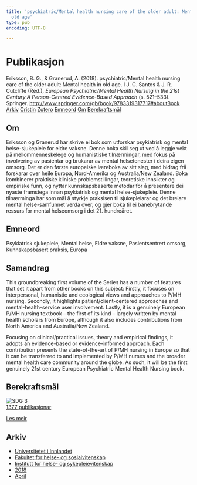 ```yaml
---
title: 'psychiatric/Mental health nursing care of the older adult: Mental health in
  old age'
type: pub
encoding: UTF-8

---
```

<h1>Publikasjon</h1>
<article id="csl-bib-container-86NYX58R" class="csl-bib-container">
  <div class="csl-bib-body"> <div class="csl-entry">Eriksson, B. G., &#38; Granerud, A. (2018). psychiatric/Mental health nursing care of the older adult: Mental health in old age. I J. C. Santos &#38; J. R. Cutcliffe (Red.), <i>European Psychiatric/Mental Health Nursing in the 21st Century A Person-Centred Evidence-Based Approach</i> (s. 521–533). Springer. <a href="http://www.springer.com/gb/book/9783319317717#aboutBook">http://www.springer.com/gb/book/9783319317717#aboutBook</a></div> </div>
  <div class="csl-bib-buttons">
    <a href="#taxonomy-article-86NYX58R" alt="archive" class="csl-bib-button">Arkiv</a>
    <a href="https://app.cristin.no/results/show.jsf?id=1578726" alt="Cristin" class="csl-bib-button">Cristin</a>
    <a href="http://zotero.org/groups/5881554/items/86NYX58R" alt="Zotero" class="csl-bib-button">Zotero</a>
    <a href="#keywords-article-86NYX58R" alt="keywords" class="csl-bib-button">Emneord</a>
    <a href="#about-article-86NYX58R" alt="about_pub" class="csl-bib-button">Om</a>
    <a href="#sdg-article-86NYX58R" alt="sdg" class="csl-bib-button">Berekraftsmål</a>
  </div>
  <div id="csl-bib-meta-container-86NYX58R"></div>
</article>
<div id="csl-bib-meta-86NYX58R" class="csl-bib-meta">
  <article id="about-article-86NYX58R" class="about_pub-article">
    <h1>Om</h1>
    Eriksson og Granerud har skrive ei bok som utforskar psykiatrisk og mental helse-sjukepleie for eldre vaksne. Denne boka skil seg ut ved å leggje vekt på mellommenneskelege og humanistiske tilnærmingar, med fokus på involvering av pasientar og brukarar av mental helsetenester i deira eigen omsorg. Det er den første europeiske læreboka av sitt slag, med bidrag frå forskarar over heile Europa, Nord-Amerika og Australia/New Zealand. Boka kombinerer praktiske kliniske problemstillingar, teoretiske innsikter og empiriske funn, og nyttar kunnskapsbaserte metodar for å presentere dei nyaste framstega innan psykiatrisk og mental helse-sjukepleie. Denne tilnærminga har som mål å styrkje praksisen til sjukepleiarar og det breiare mental helse-samfunnet verda over, og gjer boka til ei banebrytande ressurs for mental helseomsorg i det 21. hundreåret.
  </article>
  <article id="keywords-article-86NYX58R" class="keywords-article">
    <h1>Emneord</h1>
    Psykiatrisk sjukepleie, Mental helse, Eldre vaksne, Pasientsentrert omsorg, Kunnskapsbasert praksis, Europa
  </article>
  <article id="abstract-article-86NYX58R" class="abstract-article">
    <h1>Samandrag</h1>
    This groundbreaking first volume of the Series has a number of features that set it apart from other books on this subject: Firstly, it focuses on interpersonal, humanistic and ecological views and approaches to P/MH nursing. Secondly, it highlights patient/client-centered approaches and mental-health-service user involvement. Lastly, it is a genuinely European P/MH nursing textbook – the first of its kind – largely written by mental health scholars from Europe, although it also includes contributions from North America and Australia/New Zealand. 
 
Focusing on clinical/practical issues, theory and empirical findings, it adopts an evidence-based or evidence-informed approach. Each contribution presents the state-of-the-art of P/MH nursing in Europe so that it can be transferred to and implemented by P/MH nurses and the broader mental health care community around the globe. As such, it will be the first genuinely 21st century European Psychiatric Mental Health Nursing book.
  </article>
  <article id="sdg-article-86NYX58R" class="sdg-article">
    <h1>Berekraftsmål</h1>
    <div class="sdg-container"><div id="sdg3" class="sdg">
        <img src="{{< params subfolder >}}images/sdg/sdg03_nn.png" class="image" alt="SDG 3">
        <div class="sdg-overlay">
          <a href="{{< params subfolder >}}nn/archive/?sdg=3#archive" class="sdg-publication-count"><span>1377</span> publikasjonar</a>
          <p><a href="https://fn.no/om-fn/fns-baerekraftsmaal/god-helse-og-livskvalitet?lang=nno-NO" class="sdg-read-more">Les meir</a></p>
        </div>
      </div></div>
  </article>
  <article id="taxonomy-article-86NYX58R" class="taxonomy-article">
    <h1>Arkiv</h1>
    <ul>
      <li><a href="{{< params subfolder >}}nn/archive/?key=3DCRN523">Universitetet i Innlandet</a></li>
      <li><a href="{{< params subfolder >}}nn/archive/?key=IDKFS3MX">Fakultet for helse- og sosialvitenskap</a></li>
      <li><a href="{{< params subfolder >}}nn/archive/?key=GTV4ECMZ">Institutt for helse- og sykepleievitenskap</a></li>
      <li><a href="{{< params subfolder >}}nn/archive/?key=676HMQBA">2018</a></li>
      <li><a href="{{< params subfolder >}}nn/archive/?key=JSBENWRD">April</a></li>
    </ul>
  </article>
</div>
